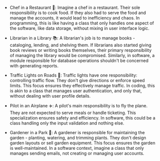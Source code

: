 - Chef in a Restaurant 🍳: Imagine a chef in a restaurant. Their sole responsibility is to cook food. If they also had to serve the food and manage the accounts, it would lead to inefficiency and chaos. In programming, this is like having a class that only handles one aspect of the software, like data storage, without mixing in user interface logic.

- Librarian in a Library 📚: A librarian's job is to manage books - cataloging, lending, and shelving them. If librarians also started giving book reviews or writing books themselves, their primary responsibility of managing the library would be compromised. Similarly, in software, a module responsible for database operations shouldn't be concerned with generating reports.

- Traffic Lights on Roads 🚦: Traffic lights have one responsibility: controlling traffic flow. They don't give directions or enforce speed limits. This focus ensures they effectively manage traffic. In coding, this is akin to a class that manages user authentication, and only that, without dealing with user profile details.

- Pilot in an Airplane ✈️: A pilot's main responsibility is to fly the plane. They are not expected to serve meals or handle ticketing. This specialization ensures safety and efficiency. In software, this could be a class handling only the input validation and nothing else.

- Gardener in a Park 🌷: A gardener is responsible for maintaining the garden - planting, watering, and trimming plants. They don't design garden layouts or sell garden equipment. This focus ensures the garden is well-maintained. In a software context, imagine a class that only manages sending emails, not creating or managing user accounts.
